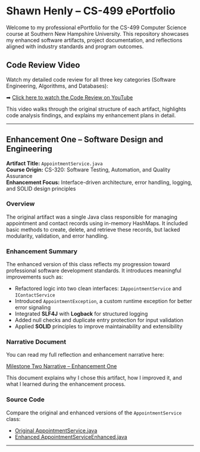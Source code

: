 # Shawn Henly – CS-499 ePortfolio

Welcome to my professional ePortfolio for the CS-499 Computer Science course at Southern New Hampshire University. This repository showcases my enhanced software artifacts, project documentation, and reflections aligned with industry standards and program outcomes.

## Code Review Video

Watch my detailed code review for all three key categories (Software Engineering, Algorithms, and Databases):

➡ [Click here to watch the Code Review on YouTube](https://youtu.be/aB0SDyJuNUE)

This video walks through the original structure of each artifact, highlights code analysis findings, and explains my enhancement plans in detail.

---

## Enhancement One – Software Design and Engineering

**Artifact Title:** `AppointmentService.java`  
**Course Origin:** CS-320: Software Testing, Automation, and Quality Assurance  
**Enhancement Focus:** Interface-driven architecture, error handling, logging, and SOLID design principles

### Overview

The original artifact was a single Java class responsible for managing appointment and contact records using in-memory HashMaps. It included basic methods to create, delete, and retrieve these records, but lacked modularity, validation, and error handling.

### Enhancement Summary

The enhanced version of this class reflects my progression toward professional software development standards. It introduces meaningful improvements such as:

- Refactored logic into two clean interfaces: `IAppointmentService` and `IContactService`
- Introduced `AppointmentException`, a custom runtime exception for better error signaling
- Integrated **SLF4J** with **Logback** for structured logging
- Added null checks and duplicate entry protection for input validation
- Applied **SOLID** principles to improve maintainability and extensibility

### Narrative Document

You can read my full reflection and enhancement narrative here:

[Milestone Two Narrative – Enhancement One](https://github.com/ItsShawn/shawnhenly/blob/main/CS-499%20Milestone%202%20Enhancement%20One/CS-499%20Milestone%20Two.docx)

This document explains why I chose this artifact, how I improved it, and what I learned during the enhancement process.

### Source Code

Compare the original and enhanced versions of the `AppointmentService` class:

- [Original AppointmentService.java](https://github.com/ItsShawn/shawnhenly/blob/main/CS-499%20Milestone%202%20Enhancement%20One/AppointmentService.java)
- [Enhanced AppointmentServiceEnhanced.java](https://github.com/ItsShawn/shawnhenly/blob/main/CS-499%20Milestone%202%20Enhancement%20One/AppointmentServiceEnhanced.java)

---
